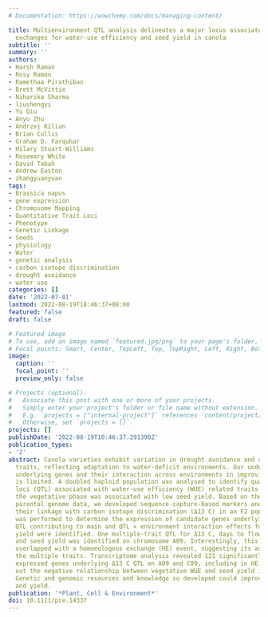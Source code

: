 ```yaml
---
# Documentation: https://wowchemy.com/docs/managing-content/

title: Multienvironment QTL analysis delineates a major locus associated with homoeologous
  exchanges for water-use efficiency and seed yield in canola
subtitle: ''
summary: ''
authors:
- Harsh Raman
- Rosy Raman
- Ramethaa Pirathiban
- Brett McVittie
- Niharika Sharma
- liushengyi
- Yu Qiu
- Anyu Zhu
- Andrzej Kilian
- Brian Cullis
- Graham D. Farquhar
- Hilary Stuart-Williams
- Rosemary White
- David Tabah
- Andrew Easton
- zhangyuanyuan
tags:
- Brassica napus
- gene expression
- Chromosome Mapping
- Quantitative Trait Loci
- Phenotype
- Genetic Linkage
- Seeds
- physiology
- Water
- genetic analysis
- carbon isotope discrimination
- drought avoidance
- water use
categories: []
date: '2022-07-01'
lastmod: 2022-08-19T18:46:37+08:00
featured: false
draft: false

# Featured image
# To use, add an image named `featured.jpg/png` to your page's folder.
# Focal points: Smart, Center, TopLeft, Top, TopRight, Left, Right, BottomLeft, Bottom, BottomRight.
image:
  caption: ''
  focal_point: ''
  preview_only: false

# Projects (optional).
#   Associate this post with one or more of your projects.
#   Simply enter your project's folder or file name without extension.
#   E.g. `projects = ["internal-project"]` references `content/project/deep-learning/index.md`.
#   Otherwise, set `projects = []`.
projects: []
publishDate: '2022-08-19T10:46:37.291398Z'
publication_types:
- '2'
abstract: Canola varieties exhibit variation in drought avoidance and drought escape
  traits, reflecting adaptation to water-deficit environments. Our understanding of
  underlying genes and their interaction across environments in improving crop productivity
  is limited. A doubled haploid population was analysed to identify quantitative trait
  loci (QTL) associated with water-use efficiency (WUE) related traits. High WUE in
  the vegetative phase was associated with low seed yield. Based on the resequenced
  parental genome data, we developed sequence-capture-based markers and validated
  their linkage with carbon isotope discrimination (Δ13 C) in an F2 population. RNA sequencing
  was performed to determine the expression of candidate genes underlying Δ13 C QTL.
  QTL contributing to main and QTL × environment interaction effects for Δ13 C and
  yield were identified. One multiple-trait QTL for Δ13 C, days to flower, plant height,
  and seed yield was identified on chromosome A09. Interestingly, this QTL region
  overlapped with a homoeologous exchange (HE) event, suggesting its association with
  the multiple traits. Transcriptome analysis revealed 121 significantly differentially
  expressed genes underlying Δ13 C QTL on A09 and C09, including in HE regions. Sorting
  out the negative relationship between vegetative WUE and seed yield is a priority.
  Genetic and genomic resources and knowledge so developed could improve canola WUE
  and yield.
publication: '*Plant, Cell & Environment*'
doi: 10.1111/pce.14337
---
```

